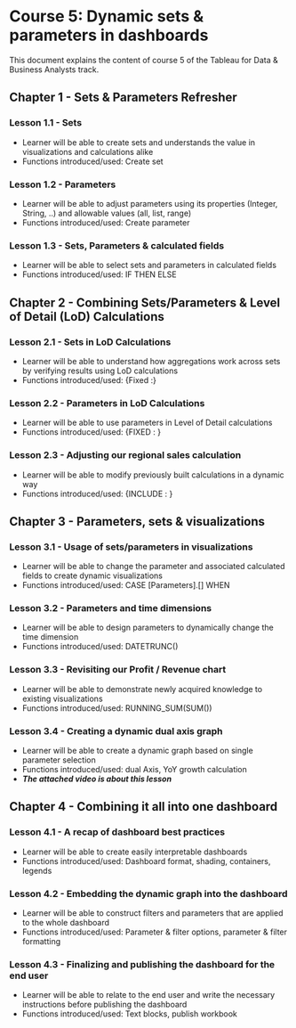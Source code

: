 # Course 5: Dynamic sets & parameters in dashboards

This document explains the content of course 5 of the Tableau for Data & Business Analysts track.

## Chapter 1 - Sets & Parameters Refresher

### Lesson 1.1 - Sets 
* Learner will be able to create sets and understands the value in visualizations and calculations alike
* Functions introduced/used: Create set

### Lesson 1.2 - Parameters
* Learner will be able to adjust parameters using its properties (Integer, String, ..) and allowable values (all, list, range) 
* Functions introduced/used: Create parameter 

### Lesson 1.3 - Sets, Parameters & calculated fields
* Learner will be able to select sets and parameters in calculated fields
* Functions introduced/used: IF THEN ELSE

## Chapter 2 - Combining Sets/Parameters & Level of Detail (LoD) Calculations

### Lesson 2.1 - Sets in LoD Calculations
* Learner will be able to understand how aggregations work across sets by verifying results using LoD calculations
* Functions introduced/used: {Fixed :}
### Lesson 2.2 - Parameters in LoD Calculations
* Learner will be able to use parameters in Level of Detail calculations
* Functions introduced/used: {FIXED : }
### Lesson 2.3 - Adjusting our regional sales calculation
* Learner will be able to modify previously built calculations in a dynamic way
* Functions introduced/used: {INCLUDE : }

## Chapter 3 - Parameters, sets & visualizations

### Lesson 3.1 - Usage of sets/parameters in visualizations
* Learner will be able to change the parameter and associated calculated fields to create dynamic visualizations
* Functions introduced/used: CASE [Parameters].[] WHEN

### Lesson 3.2 - Parameters and time dimensions
* Learner will be able to design parameters to dynamically change the time dimension
* Functions introduced/used: DATETRUNC()

### Lesson 3.3 - Revisiting our Profit / Revenue chart
* Learner will be able to demonstrate newly acquired knowledge to existing visualizations
* Functions introduced/used: RUNNING_SUM(SUM())

### Lesson 3.4 - Creating a dynamic dual axis graph
* Learner will be able to create a dynamic graph based on single parameter selection
* Functions introduced/used: dual Axis, YoY growth calculation
* ***The attached video is about this lesson***

## Chapter 4 - Combining it all into one dashboard

### Lesson 4.1 - A recap of dashboard best practices
* Learner will be able to create easily interpretable dashboards
* Functions introduced/used: Dashboard format, shading, containers, legends

### Lesson 4.2 - Embedding the dynamic graph into the dashboard
* Learner will be able to construct filters and parameters that are applied to the whole dashboard
* Functions introduced/used: Parameter & filter options, parameter & filter formatting

### Lesson 4.3 - Finalizing and publishing the dashboard for the end user
* Learner will be able to relate to the end user and write the necessary instructions before publishing the dashboard
* Functions introduced/used: Text blocks, publish workbook
